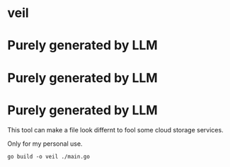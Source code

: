 # veil
# Purely generated by LLM
# Purely generated by LLM
# Purely generated by LLM
This tool can make a file look differnt to fool some cloud storage services.

Only for my personal use.

```
go build -o veil ./main.go
```
